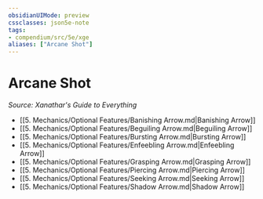```yaml
---
obsidianUIMode: preview
cssclasses: json5e-note
tags:
- compendium/src/5e/xge
aliases: ["Arcane Shot"]
---
```

# Arcane Shot
*Source: Xanathar's Guide to Everything* 

- [[5. Mechanics/Optional Features/Banishing Arrow.md\|Banishing Arrow]]
- [[5. Mechanics/Optional Features/Beguiling Arrow.md\|Beguiling Arrow]]
- [[5. Mechanics/Optional Features/Bursting Arrow.md\|Bursting Arrow]]
- [[5. Mechanics/Optional Features/Enfeebling Arrow.md\|Enfeebling Arrow]]
- [[5. Mechanics/Optional Features/Grasping Arrow.md\|Grasping Arrow]]
- [[5. Mechanics/Optional Features/Piercing Arrow.md\|Piercing Arrow]]
- [[5. Mechanics/Optional Features/Seeking Arrow.md\|Seeking Arrow]]
- [[5. Mechanics/Optional Features/Shadow Arrow.md\|Shadow Arrow]]